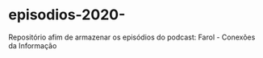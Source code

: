 # episodios-2020-
Repositório afim de armazenar os episódios do podcast: Farol - Conexões da Informação
